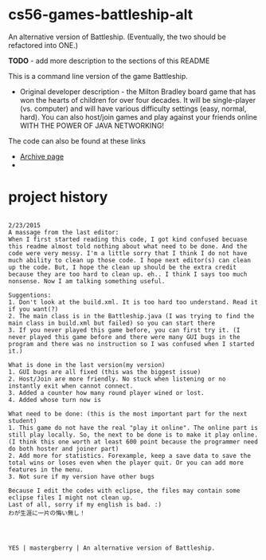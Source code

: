 cs56-games-battleship-alt
=========================

An alternative version of Battleship.    (Eventually, the two should be refactored into ONE.)

<b>TODO</b> - add more description to the sections of this README

This is a command line version of the game Battleship. 
* Original developer description - the Milton Bradley board game that has won the hearts of children for over four decades. It will be single-player (vs. computer) and will have various difficulty settings (easy, normal, hard).  You can also host/join games and play against your friends online WITH THE POWER OF JAVA NETWORKING!

The code can also be found at these links

* [Archive page](https://foo.cs.ucsb.edu/cs56/issues/0000501/)
* 

project history
===============
```

2/23/2015
A massage from the last editor:
When I first started reading this code, I got kind confused becuase this readme almost told nothing about what need to be done. And the code were very messy. I'm a little sorry that I think I do not have much ability to clean up those code. I hope next editor(s) can clean up the code. But, I hope the clean up should be the extra credit because they are too hard to clean up. eh.. I think I says too much nonsense. Now I am talking something useful.

Suggentions:
1. Don't look at the build.xml. It is too hard too understand. Read it if you want(?)
2. The main class is in the Battleship.java (I was trying to find the main class in build.xml but failed) so you can start there
3. If you never played this game before, you can first try it. (I never played this game before and there were many GUI bugs in the program and there was no instruction so I was confused when I started it.)

What is done in the last version(my version)
1. GUI bugs are all fixed (this was the biggest issue)
2. Host/Join are more friendly. No stuck when listening or no instantly exit when cannot connect.
3. Added a counter how many round player wined or lost.
4. Added whose turn now is

What need to be done: (this is the most important part for the next student)
1. This game do not have the real "play it online". The online part is still play locally. So, the next to be done is to make it play online. (I think this one worth at least 600 point because the programmer need do both hoster and joiner part)
2. Add more for statistics. Forexample, keep a save data to save the total wins or loses even when the player quit. Or you can add more features in the menu.
3. Not sure if my version have other bugs

Because I edit the codes with eclipse, the files may contain some eclipse files I might not clean up.
Last of all, sorry if my english is bad. :)
わが生涯に一片の悔い無し！




YES | mastergberry | An alternative version of Battleship.

```
